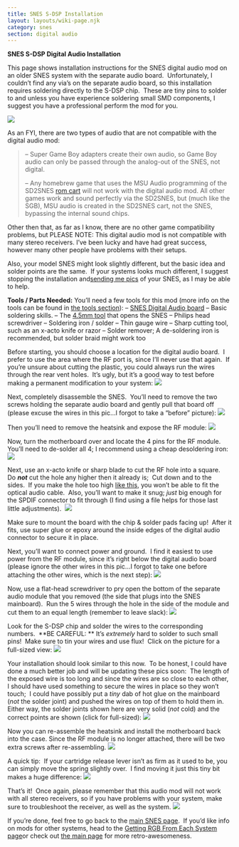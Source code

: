 ```yaml
---
title: SNES S-DSP Installation
layout: layouts/wiki-page.njk
category: snes
section: digital audio
---
```

**SNES S-DSP Digital Audio Installation**

This page shows installation instructions for the SNES digital audio mod on an older SNES system with the separate audio board.  Unfortunately, I couldn’t find any via’s on the separate audio board, so this installation requires soldering directly to the S-DSP chip.  These are tiny pins to solder to and unless you have experience soldering small SMD components, I suggest you have a professional perform the mod for you. 

[![](https://cdn.retrorgb.com/images/1CHIPDigitalAudio08.jpg)](http://store.retrofixes.com/products/snes-spdif-digital-audio-upgrade-board?rfsn=255623.6664d)

As an FYI, there are two types of audio that are not compatible with the digital audio mod:

> – Super Game Boy adapters create their own audio, so Game Boy audio can only be passed through the analog-out of the SNES, not digital.
> 
> – Any homebrew game that uses the MSU Audio programming of the SD2SNES [rom cart](/romcarts) will not work with the digital audio mod. All other games work and sound perfectly via the SD2SNES, but (much like the SGB), MSU audio is created in the SD2SNES cart, not the SNES, bypassing the internal sound chips.

Other then that, as far as I know, there are no other game compatibility problems, but PLEASE NOTE: This digital audio mod is not compatible with many stereo receivers. I’ve been lucky and have had great success, however many other people have problems with their setups.

Also, your model SNES might look slightly different, but the basic idea and solder points are the same.  If your systems looks much different, I suggest stopping the installation and[sending me pics](/contact) of your SNES, as I may be able to help.

**Tools / Parts Needed:**
 You’ll need a few tools for this mod (more info on the tools can be found in [the tools section](/tools)):
– [SNES Digital Audio board](http://store.retrofixes.com/products/snes-spdif-digital-audio-upgrade-board?rfsn=255623.6664d)
– Basic soldering skills.
– The [4.5mm tool](http://rover.ebay.com/rover/1/711-53200-19255-0/1?icep_ff3=9&pub=5575041517&toolid=10001&campid=5337251560&customid=&icep_uq=4.5MM+Game+Tool&icep_sellerId=&icep_ex_kw=&icep_sortBy=12&icep_catId=&icep_minPrice=&icep_maxPrice=&ipn=psmain&icep_vectorid=229466&kwid=902099&mtid=824&kw=lg) that opens the SNES
– Philips head screwdriver
– Soldering iron / solder
– Thin gauge wire
 – Sharp cutting tool, such as an x-acto knife or razor
 – Solder remover; A de-soldering iron is recommended, but solder braid might work too

Before starting, you should choose a location for the digital audio board.  I prefer to use the area where the RF port is, since I’ll never use that again.  If you’re unsure about cutting the plastic, you could always run the wires through the rear vent holes.  It’s ugly, but it’s a good way to test before making a permanent modification to your system:
![](https://cdn.retrorgb.com/images/1CHIPDigitalAudio01.jpg)

Next, completely disassemble the SNES.  You’ll need to remove the two screws holding the separate audio board and gently pull that board off (please excuse the wires in this pic…I forgot to take a “before” picture):
![](https://cdn.retrorgb.com/images/SDSPSeparateAudioBoard.jpg)

Then you’ll need to remove the heatsink and expose the RF module:
![](https://cdn.retrorgb.com/images/1CHIPDigitalAudio02.jpg)

Now, turn the motherboard over and locate the 4 pins for the RF module.  You’ll need to de-solder all 4; I recommend using a cheap desoldering iron:
![](https://cdn.retrorgb.com/images/1CHIPDigitalAudio03.jpg)

Next, use an x-acto knife or sharp blade to cut the RF hole into a square.  Do ***not*** cut the hole any higher then it already is;  Cut down and to the sides.  If you make the hole too high [like this](https://cdn.retrorgb.com/images/SNESMiniDigitalAudio04.jpg), you won’t be able to fit the optical audio cable.  Also, you’ll want to make it snug; *just* big enough for the SPDIF connector to fit through (I find using a file helps for those last little adjustments). 
![](https://cdn.retrorgb.com/images/1CHIPDigitalAudio04.jpg)

Make sure to mount the board with the chip & solder pads facing up!  After it fits, use super glue or epoxy around the inside edges of the digital audio connector to secure it in place.

Next, you’ll want to connect power and ground.  I find it easiest to use power from the RF module, since it’s right below the digital audio board (please ignore the other wires in this pic…I forgot to take one before attaching the other wires, which is the next step):
![](https://cdn.retrorgb.com/images/1CHIPDigitalAudio05.jpg)

Now, use a flat-head screwdriver to pry open the bottom of the separate audio module that you removed (the side that plugs into the SNES mainboard).  Run the 5 wires through the hole in the side of the module and cut them to an equal length (remember to leave slack):
![](https://cdn.retrorgb.com/images/S-DSP-WiresInModule.jpg)

Look for the S-DSP chip and solder the wires to the corresponding numbers.  **BE CAREFUL: ** It’s *extremely* hard to solder to such small pins!  Make sure to tin your wires and use flux!  Click on the picture for a full-sized view:
[![](https://cdn.retrorgb.com/images/S-DSP-SolderPoints.jpg)](https://cdn.retrorgb.com/images/S-DSP.jpg)

Your installation should look similar to this now.  To be honest, I could have done a much better job and will be updating these pics soon:  The length of the exposed wire is too long and since the wires are so close to each other, I should have used something to secure the wires in place so they won’t touch;  I could have possibly put a *tiny* dab of hot glue on the mainboard (*not* the solder joint) and pushed the wires on top of them to hold them in.  Either way, the solder joints shown here are very solid (*not* cold) and the correct points are shown (click for full-sized):
[![](https://cdn.retrorgb.com/images/S-DSP-WiresInstalled-Small.jpg)](https://cdn.retrorgb.com/images/S-DSP-WiresInstalled.jpg)

Now you can re-assemble the heatsink and install the motherboard back into the case. Since the RF module is no longer attached, there will be two extra screws after re-assembling.
![](https://cdn.retrorgb.com/images/1CHIPDigitalAudio07.jpg)

A quick tip:  If your cartridge release lever isn’t as firm as it used to be, you can simply move the spring slightly over.  I find moving it just this tiny bit makes a huge difference:
![](https://cdn.retrorgb.com/images/SNESCartridgeSpring.jpg)

That’s it!  Once again, please remember that this audio mod will not work with all stereo receivers, so if you have problems with your system, make sure to troubleshoot the receiver, as well as the system.
![](https://cdn.retrorgb.com/images/1CHIPDigitalAudio08.jpg)

If you’re done, feel free to go back to the [main SNES page](/consoles/snes).  If you’d like info on mods for other systems, head to the [Getting RGB From Each System page](consoles/)or check out [the main page](/) for more retro-awesomeness.